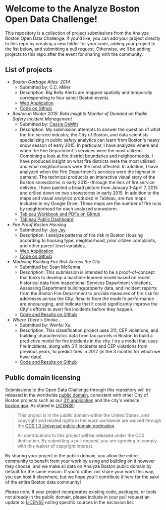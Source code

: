 # Welcome to the Analyze Boston Open Data Challenge!
This repository is a collection of project submissions from the Analyze Boston Open Data Challenge. If you'd like, you can add your project directly to this repo by creating a new folder for your code, adding your project to the list below, and submitting a pull request. Otherwise, we'll be adding projects to this repo after the event for sharing with the community.

## List of projects
- _Boston Garbage Atlas: 2014_
  * Submitted by: C.C. Miller
  * Description: Big Belly Alerts are mapped spatially and temporally corresponding to four select Boston events.
  * [Web Application](http://garbage-milleria.rhcloud.com/)
  * [Code on Github](https://github.com/cecois/garbage)
- _Boston in Winter 2015: Beta Insights Monitor of Demand on Public Safety Incident Management_
  * Submitted by: [Cassie DeWitt](https://twitter.com/Cassie_DeWitt)
  * Description: My submission attempts to answer the question of what the fire service industry, the City of Boston, and data scientists specializing in public safety analytics can learn from Boston's heavy snow season of early 2015. In particular, I have analyzed where and when the Fire Department's services were the most utilized. Combining a look at fire district boundaries and neighborhoods, I have produced insight on what fire districts were the most utilized and what neighborhoods were the most affected. In addition, I have analyzed when the Fire Department's services were the highest in demand. The technical product is an interactive visual story of the Boston snowstorms in early 2015--through the lens of fire service delivery. I have painted a broad picture from January 1-April 7, 2015 and drilled down on two snowstorms in early 2015. In addition to the maps and visual analytics produced in Tableau, are two maps included in my Google Drive. These maps are the number of fire runs by neighborhood for each analyzed snowstorm.
  * [Tableau Workbook and PDFs on Github](https://github.com/CityOfBoston/opendatachallenge/tree/master/dewitt_boston-in-winter-2015)
  * [Tableau Public Dashboard](https://public.tableau.com/profile/cassie.dewitt#!/vizhome/BostonEarlyWinter2015/DrillDown)
- _Fire Proof Boston Housing_
  * Submitted by: [Jon Jay](https://twitter.com/jonjaytweets)
  * Description: I analyze patterns of fire risk in Boston Housing according to housing type, neighborhood, prior citizen complaints, and other parcel-level variables.
  * [Web Application](http://rpubs.com/jonjay/FPBH_JJ)
  * [Code on Github](https://github.com/JonJayHub/Fire-Proof)
- _Modeling Building Fire Risk Across the City_
  * Submitted by: Sean McKenna
  * Description: This submission is intended to be a proof-of-concept that looks to develop a machine-learned model based on recent historical data from Inspectional Services Department violations, Assessing Department building/property data, and incident reports from the Boston Fire Department to provide measures of fire risk for addresses across the City.  Results from the model's performance are encouraging, and indicate that it could significantly improve the City's efforts to avert fire incidents before they happen.
  * [Code and Results on Github](https://github.com/CityOfBoston/opendatachallenge/tree/master/mckenna_modeling-building-fire-risk)
- _Where There's Smoke..._
  * Submitted by: Wenfei Xu
  * Description: This classification project uses 311, CEP violations, and building characteristics data from tax parcels in Boston to build a predictive model for fire incidents in the city.  I try a model that uses fire incidents, along with 311 incidents and CEP violations from previous years, to predict fires in 2017 (in the 3 months for which we have data).
  * [Code and Results on Github](https://github.com/CityOfBoston/opendatachallenge/tree/master/xu_where-theres-smoke)

## Public domain licensing

Submissions to the Open Data Challenge through this repository will be released in the worldwide [public domain](LICENSE.md), consistent with other City of Boston projects such as our [311 application](https://github.com/CityOfBoston/311) and the city's website, [boston.gov](https://github.com/CityOfBoston/boston.gov). As stated in [LICENSE](LICENSE.md):

> This project is in the public domain within the United States, and copyright and related rights in the work worldwide are waived through the [CC0 1.0 Universal public domain dedication](https://creativecommons.org/publicdomain/zero/1.0/).
>
> All contributions to this project will be released under the CC0 dedication. By submitting a pull request, you are agreeing to comply with this waiver of copyright interest.

By sharing your project in the public domain, you allow the entire community to benefit from your work by using and building on it however they choose, and we make all data on Analyze Boston public domain by default for the same reason. If you'd rather not share your work this way, you can host it elsewhere, but we hope you'll contribute it here for the sake of the entire Boston data community!

_Please note:_ If your project incorporates existing code, packages, or tools not already in the public domain, please include in your pull request an update to [LICENSE](LICENSE.md) noting specific sources in the exclusion list.
